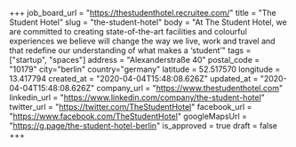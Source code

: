 +++
job_board_url = "https://thestudenthotel.recruitee.com/"
title = "The Student Hotel"
slug = "the-student-hotel"
body = "At The Student Hotel, we are committed to creating state-of-the-art facilities and colourful experiences we believe will change the way we live, work and travel and that redefine our understanding of what makes a ‘student’"
tags = ["startup", "spaces"]
address = "Alexanderstraße 40"
postal_code = "10179"
city="berlin"
country="germany"
latitude = 52.517570
longitude = 13.417794 
created_at = "2020-04-04T15:48:08.626Z"
updated_at = "2020-04-04T15:48:08.626Z"
company_url = "https://www.thestudenthotel.com"
linkedin_url = "https://www.linkedin.com/company/the-student-hotel"
twitter_url = "https://twitter.com/TheStudentHotel"
facebook_url = "https://www.facebook.com/TheStudentHotel"
googleMapsUrl = "https://g.page/the-student-hotel-berlin"
is_approved = true
draft = false
+++
